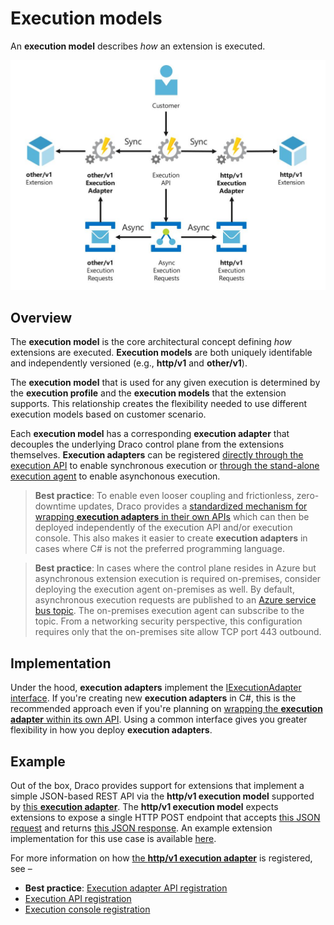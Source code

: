 # Execution models

An **execution model** describes *how* an extension is executed.

![Execution models](/doc/images/arch-execution-models.JPG)

## Overview

The **execution model** is the core architectural concept defining *how* extensions are executed. **Execution models** are both uniquely identifable and independently versioned (e.g., **http/v1** and **other/v1**). 

The **execution model** that is used for any given execution is determined by the **execution profile** and the **execution models** that the extension supports. This relationship creates the flexibility needed to use different execution models based on customer scenario.

Each **execution model** has a corresponding **execution adapter** that decouples the underlying Draco control plane from the extensions themselves. **Execution adapters** can be registered [directly through the execution API](/src/draco/api/Execution.Api/Modules/Factories/ExecutionProcessorFactoryModule.cs) to enable synchronous execution or [through the stand-alone execution agent](/src/draco/core/Agent/ExecutionAdapter.ConsoleHost/Modules/ExecutionProcessorFactoryModule.cs) to enable asynchonous execution.

> **Best practice**: To enable even looser coupling and frictionless, zero-downtime updates, Draco provides a [standardized mechanism for wrapping **execution adapters** in their own APIs](/src/draco/api/ExecutionAdapter.Api/) which can then be deployed independently of the execution API and/or execution console. This also makes it easier to create **execution adapters** in cases where C# is not the preferred programming language.

> **Best practice**: In cases where the control plane resides in Azure but asynchronous extension execution is required on-premises, consider deploying the execution agent on-premises as well. By default, asynchronous execution requests are published to an [Azure service bus topic](https://docs.microsoft.com/en-us/azure/service-bus-messaging/service-bus-queues-topics-subscriptions#topics-and-subscriptions). The on-premises execution agent can subscribe to the topic. From a networking security perspective, this configuration requires only that the on-premises site allow TCP port 443 outbound.

## Implementation

Under the hood, **execution adapters** implement the [IExecutionAdapter interface](/src/draco/core/Core.Execution/Interfaces/IExecutionAdapter.cs). If you're creating new **execution adapters** in C#, this is the recommended approach even if you're planning on [wrapping the **execution adapter** within its own API](/src/draco/api/ExecutionAdapter.Api). Using a common interface gives you greater flexibility in how you deploy **execution adapters**.

## Example

Out of the box, Draco provides support for extensions that implement a simple JSON-based REST API via the **http/v1 execution model** supported by [this **execution adapter**](/src/draco/core/Core.Execution/Adapters/JsonHttpExecutionAdapter.cs). The **http/v1 execution model** expects extensions to expose a single HTTP POST endpoint that accepts [this JSON request](/src/draco/core/Core.Execution/Models/HttpExecutionRequest.cs) and returns [this JSON response](/src/draco/core/Core.Execution/Models/HttpExecutionResponse.cs).  An example extension implementation for this use case is available [here](https://github.com/microsoft/draco/tree/master/src/extensions/samples/csharp/netcore-simple/echo).

For more information on how [the **http/v1 execution adapter**](/src/draco/core/Core.Execution/Adapters/JsonHttpExecutionAdapter.cs) is registered, see –

- **Best practice**: [Execution adapter API registration](/src/draco/api/ExecutionAdapter.Api/Modules/Factories/ExecutionProcessorFactoryModule.cs)
- [Execution API registration](/src/draco/api/Execution.Api/Modules/Factories/ExecutionProcessorFactoryModule.cs)
- [Execution console registration](/src/draco/core/Agent/ExecutionAdapter.ConsoleHost/Modules/ExecutionProcessorFactoryModule.cs)
